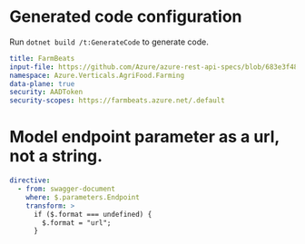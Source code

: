 # Generated code configuration

Run `dotnet build /t:GenerateCode` to generate code.

```yaml
title: FarmBeats
input-file: https://github.com/Azure/azure-rest-api-specs/blob/683e3f4849ee1d84629d0d0fa17789e80a9cee08/specification/agfood/data-plane/Microsoft.AgFoodPlatform/preview/2021-03-31-preview/agfood.json
namespace: Azure.Verticals.AgriFood.Farming
data-plane: true
security: AADToken
security-scopes: https://farmbeats.azure.net/.default
```

# Model endpoint parameter as a url, not a string.

```yaml
directive:
  - from: swagger-document
    where: $.parameters.Endpoint
    transform: >
      if ($.format === undefined) {
        $.format = "url";
      }
```
